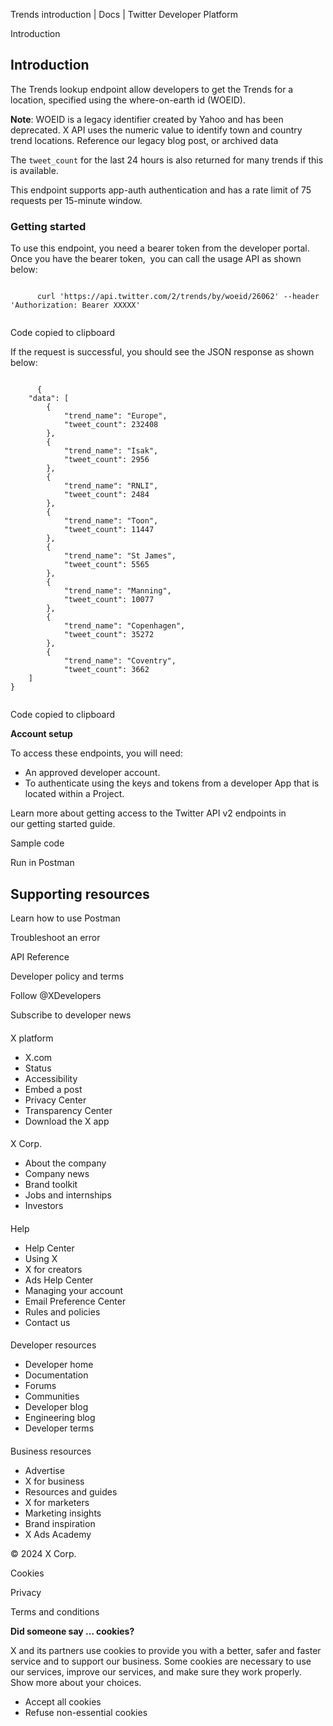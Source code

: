 



Trends introduction | Docs | Twitter Developer Platform 





































































































Introduction






Introduction
------------


The Trends lookup endpoint allow developers to get the Trends for a location, specified using the where-on-earth id (WOEID).


**Note**: WOEID is a legacy identifier created by Yahoo and has been deprecated. X API uses the numeric value to identify town and country trend locations. Reference our legacy blog post, or archived data


The `tweet_count` for the last 24 hours is also returned for many trends if this is available.


This endpoint supports app-auth authentication and has a rate limit of 75 requests per 15-minute window.


### Getting started


To use this endpoint, you need a bearer token from the developer portal. Once you have the bearer token,  you can call the usage API as shown below:












```

      curl 'https://api.twitter.com/2/trends/by/woeid/26062' --header 'Authorization: Bearer XXXXX' 
    
```





Code copied to clipboard








If the request is successful, you should see the JSON response as shown below:












```

      {
    "data": [
        {
            "trend_name": "Europe",
            "tweet_count": 232408
        },
        {
            "trend_name": "Isak",
            "tweet_count": 2956
        },
        {
            "trend_name": "RNLI",
            "tweet_count": 2484
        },
        {
            "trend_name": "Toon",
            "tweet_count": 11447
        },
        {
            "trend_name": "St James",
            "tweet_count": 5565
        },
        {
            "trend_name": "Manning",
            "tweet_count": 10077
        },
        {
            "trend_name": "Copenhagen",
            "tweet_count": 35272
        },
        {
            "trend_name": "Coventry",
            "tweet_count": 3662
    ]
}
    
```





Code copied to clipboard













**Account setup**


To access these endpoints, you will need:


* An approved developer account.
* To authenticate using the keys and tokens from a developer App that is located within a Project.


Learn more about getting access to the Twitter API v2 endpoints in our getting started guide.












Sample code


Run in Postman

















Supporting resources
--------------------






Learn how to use Postman


Troubleshoot an error


API Reference





























Developer policy and terms


Follow @XDevelopers


Subscribe to developer news












#### 
 X platform


* X.com
* Status
* Accessibility
* Embed a post
* Privacy Center
* Transparency Center
* Download the X app




#### 
 X Corp.


* About the company
* Company news
* Brand toolkit
* Jobs and internships
* Investors




#### 
 Help


* Help Center
* Using X
* X for creators
* Ads Help Center
* Managing your account
* Email Preference Center
* Rules and policies
* Contact us




#### 
 Developer resources


* Developer home
* Documentation
* Forums
* Communities
* Developer blog
* Engineering blog
* Developer terms




#### 
 Business resources


* Advertise
* X for business
* Resources and guides
* X for marketers
* Marketing insights
* Brand inspiration
* X Ads Academy









 © 2024 X Corp.
 


Cookies


Privacy


Terms and conditions






















**Did someone say … cookies?**  
  


 X and its partners use cookies to provide you with a better, safer and
 faster service and to support our business. Some cookies are necessary to use
 our services, improve our services, and make sure they work properly.
 Show more about your choices.


 




* Accept all cookies
* Refuse non-essential cookies















